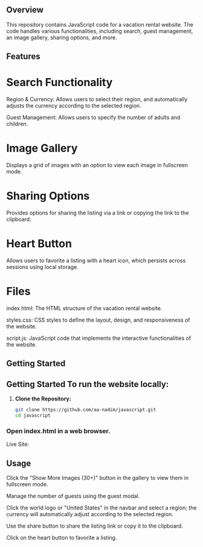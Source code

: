 ## Overview

This repository contains JavaScript code for a vacation rental website. The code handles various functionalities, including search, guest management, an image gallery, sharing options, and more.

## Features

# Search Functionality

Region & Currency: Allows users to select their region, and automatically adjusts the currency according to the selected region.

Guest Management: Allows users to specify the number of adults and children.

# Image Gallery

Displays a grid of images with an option to view each image in fullscreen mode.

# Sharing Options 

Provides options for sharing the listing via a link or copying the link to the clipboard.

# Heart Button 

Allows users to favorite a listing with a heart icon, which persists across sessions using local storage.

# Files

index.html: The HTML structure of the vacation rental website.

styles.css: CSS styles to define the layout, design, and responsiveness of the website.

script.js: JavaScript code that implements the interactive functionalities of the website.


## Getting Started

## Getting Started To run the website locally:

1. **Clone the Repository:**
   ```sh
   git clone https://github.com/aa-nadim/javascript.git
   cd javascript
   ```

### Open index.html in a web browser.

Live Site:


## Usage

Click the "Show More Images (30+)" button in the gallery to view them in fullscreen mode.

Manage the number of guests using the guest modal.

Click the world logo or "United States" in the navbar and select a region; the currency will automatically adjust according to the selected region.

Use the share button to share the listing link or copy it to the clipboard.

Click on the heart button to favorite a listing.





